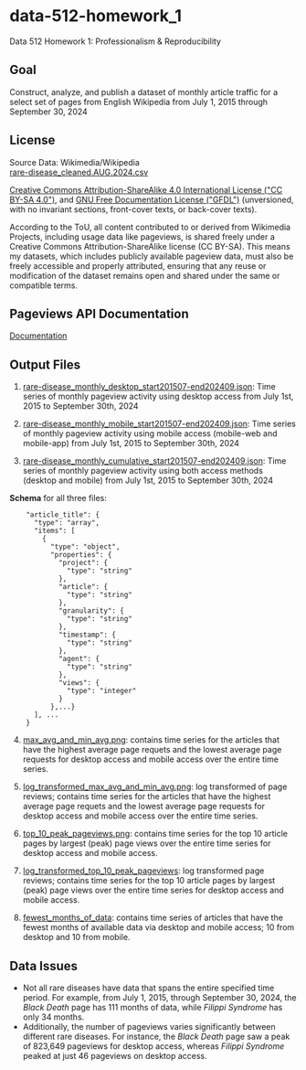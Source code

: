 # data-512-homework_1
Data 512 Homework 1: Professionalism &amp; Reproducibility
## Goal
Construct, analyze, and publish a dataset of monthly article traffic for a select set of pages from English Wikipedia from July 1, 2015 through September 30, 2024
## License
Source Data: Wikimedia/Wikipedia \
[rare-disease_cleaned.AUG.2024.csv](data/rare-disease_cleaned.AUG.2024.csv)

[Creative Commons Attribution-ShareAlike 4.0 International License ("CC BY-SA 4.0")](https://creativecommons.org/licenses/by-sa/4.0/deed.en), and
[GNU Free Documentation License ("GFDL")](https://www.gnu.org/copyleft/fdl.html) (unversioned, with no invariant sections, front-cover texts, or back-cover texts).

 According to the ToU, all content contributed to or derived from Wikimedia Projects, including usage data like pageviews, is shared freely under a Creative Commons Attribution-ShareAlike license (CC BY-SA). This means my datasets, which includes publicly available pageview data, must also be freely accessible and properly attributed, ensuring that any reuse or modification of the dataset remains open and shared under the same or compatible terms.

## Pageviews API Documentation
[Documentation](https://doc.wikimedia.org/generated-data-platform/aqs/analytics-api/reference/page-views.html)

## Output Files
1. [rare-disease_monthly_desktop_start201507-end202409.json](rare-disease_monthly_desktop_start201507-end202409.json): Time series of monthly pageview activity using desktop access from July 1st, 2015 to September 30th, 2024

2. [rare-disease_monthly_mobile_start201507-end202409.json](rare-disease_monthly_mobile_start201507-end202409.json): Time series of monthly pageview activity using mobile access (mobile-web and mobile-app) from July 1st, 2015 to September 30th, 2024

3. [rare-disease_monthly_cumulative_start201507-end202409.json](rare-disease_monthly_cumulative_start201507-end202409.json): Time series of monthly pageview activity using both access methods (desktop and mobile) from July 1st, 2015 to September 30th, 2024

**Schema** for all three files:
```
    "article_title": {
      "type": "array",
      "items": [
        {
          "type": "object",
          "properties": {
            "project": {
              "type": "string"
            },
            "article": {
              "type": "string"
            },
            "granularity": {
              "type": "string"
            },
            "timestamp": {
              "type": "string"
            },
            "agent": {
              "type": "string"
            },
            "views": {
              "type": "integer"
            }
          },...}
      ], ...
    }
```

4. [max_avg_and_min_avg.png](img/max_avg_and_min_avg.png): contains time series for the articles that have the highest average page requets and the lowest average page requests for desktop access and mobile access over the entire time series.

5. [log_transformed_max_avg_and_min_avg.png](img/log_transformed_max_avg_and_min_avg.png): log transformed of page reviews; contains time series for the articles that have the highest average page requets and the lowest average page requests for desktop access and mobile access over the entire time series.

6. [top_10_peak_pageviews.png](img/top_10_peak_pageviews.png): contains time series for the top 10 article pages by largest (peak) page views over the entire time series for desktop access and mobile access.

7. [log_transformed_top_10_peak_pageviews](img/log_tranformed_top_10_peak_pageviews.png): log transformed page reviews; contains time series for the top 10 article pages by largest (peak) page views over the entire time series for desktop access and mobile access.

8. [fewest_months_of_data](img/fewest_months_of_data.png): contains time series of articles that have the fewest months of available data via desktop and mobile access; 10 from desktop and 10 from mobile.

## Data Issues
- Not all rare diseases have data that spans the entire specified time period. For example, from July 1, 2015, through September 30, 2024, the *Black Death* page has 111 months of data, while *Filippi Syndrome* has only 34 months. 
- Additionally, the number of pageviews varies significantly between different rare diseases. For instance, the *Black Death* page saw a peak of 823,649 pageviews for desktop access, whereas *Filippi Syndrome* peaked at just 46 pageviews on desktop access.